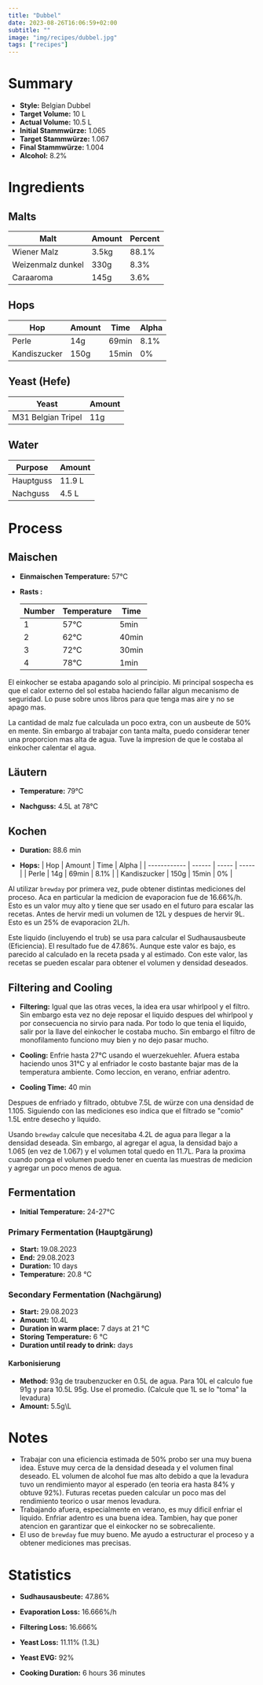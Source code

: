 ```yaml
---
title: "Dubbel"
date: 2023-08-26T16:06:59+02:00
subtitle: ""
image: "img/recipes/dubbel.jpg"
tags: ["recipes"]
---
```


# Summary

- **Style:** Belgian Dubbel
- **Target Volume:** 10 L
- **Actual Volume:**  10.5 L
- **Initial Stammwürze:** 1.065 
- **Target Stammwürze:** 1.067
- **Final Stammwürze:** 1.004
- **Alcohol:** 8.2%


# Ingredients

## Malts

| Malt              | Amount | Percent |
| ----------------- | ------ | ------- |
| Wiener Malz       | 3.5kg  | 88.1%   |
| Weizenmalz dunkel | 330g   | 8.3%    |
| Caraaroma         | 145g   | 3.6%    |

## Hops

| Hop          | Amount | Time  | Alpha |
| ------------ | ------ | ----- | ----- |
| Perle        | 14g    | 69min | 8.1%  |
| Kandiszucker | 150g   | 15min | 0%    |

## Yeast (Hefe)

| Yeast              | Amount |
| ------------------ | ------ |
| M31 Belgian Tripel | 11g    |

## Water

| Purpose   | Amount |
| --------- | ------ |
| Hauptguss | 11.9 L |
| Nachguss  | 4.5 L  |

# Process

## Maischen

- **Einmaischen Temperature:** 57°C

- **Rasts :**

    | Number | Temperature | Time  |
    | ------ | ----------- | ----- |
    | 1      | 57°C        | 5min  |
    | 2      | 62°C        | 40min |
    | 3      | 72°C        | 30min |
    | 4      | 78°C        | 1min  |

El einkocher se estaba apagando solo al principio. Mi principal sospecha es que el calor externo del sol estaba haciendo fallar algun mecanismo de seguridad. Lo puse sobre unos libros para que tenga mas aire y no se apago mas.

La cantidad de malz fue calculada un poco extra, con un ausbeute de 50% en mente. Sin embargo al trabajar con tanta malta, puedo considerar tener una proporcion mas alta de agua. Tuve la impresion de que le costaba al einkocher calentar el agua.

## Läutern

- **Temperature:** 79°C

- **Nachguss:** 4.5L at 78°C

## Kochen

- **Duration:** 88.6 min

- **Hops:**
    | Hop          | Amount | Time  | Alpha |
    | ------------ | ------ | ----- | ----- |
    | Perle        | 14g    | 69min | 8.1%  |
    | Kandiszucker | 150g   | 15min | 0%    |

Al utilizar `brewday` por primera vez, pude obtener distintas mediciones del proceso. Aca en particular la medicion de evaporacion fue de 16.66%/h. Esto es un valor muy alto y tiene que ser usado en el futuro para escalar las recetas. Antes de hervir medi un volumen de 12L y despues de hervir 9L. Esto es un 25% de evaporacion 2L/h.

Este liquido (incluyendo el trub) se usa para calcular el Sudhausausbeute (Eficiencia). El resultado fue de 47.86%. Aunque este valor es bajo, es parecido al calculado en la receta psada y al estimado. Con este valor, las recetas se pueden escalar para obtener el volumen y densidad deseados. 


## Filtering and Cooling

- **Filtering:** Igual que las otras veces, la idea era usar whirlpool y el filtro. Sin embargo esta vez no deje reposar el liquido despues del whirlpool y por consecuencia no sirvio para nada. Por todo lo que tenia el liquido, salir por la llave del einkocher le costaba mucho. Sin embargo el filtro de monofilamento funciono muy bien y no dejo pasar mucho. 

- **Cooling:** Enfrie hasta 27°C usando el wuerzekuehler. Afuera estaba haciendo unos 31°C y al enfriador le costo bastante bajar mas de la temperatura ambiente. Como leccion, en verano, enfriar adentro.

- **Cooling Time:**  40 min

Despues de enfriado y filtrado, obtubve 7.5L de würze con una densidad de 1.105. Siguiendo con las mediciones eso indica que el filtrado se "comio" 1.5L entre desecho y liquido. 

Usando `brewday` calcule que necesitaba 4.2L de agua para llegar a la densidad deseada. Sin embargo, al agregar el agua, la densidad bajo a 1.065 (en vez de 1.067) y el volumen total quedo en 11.7L. Para la proxima cuando ponga el volumen puedo tener en cuenta las muestras de medicion y agregar un poco menos de agua. 

## Fermentation 

- **Initial Temperature:** 24-27°C

### Primary Fermentation (Hauptgärung)

- **Start:** 19.08.2023
- **End:** 29.08.2023
- **Duration:** 10 days
- **Temperature:** 20.8 °C

### Secondary Fermentation (Nachgärung)

- **Start:** 29.08.2023
- **Amount:** 10.4L
- **Duration in warm place:** 7 days at 21 °C
- **Storing Temperature:** 6 °C
- **Duration until ready to drink:** days

#### Karbonisierung

- **Method:** 93g de traubenzucker en 0.5L de agua. Para 10L el calculo fue 91g y para 10.5L 95g. Use el promedio. (Calcule que 1L se lo "toma" la levadura)
- **Amount:** 5.5g\L

# Notes

- Trabajar con una eficiencia estimada de 50% probo ser una muy buena idea. Estuve muy cerca de la densidad deseada y el volumen final deseado. EL volumen de alcohol fue mas alto debido a que la levadura tuvo un rendimiento mayor al esperado (en teoria era hasta 84% y obtuve 92%). Futuras recetas pueden calcular un poco mas del rendimiento teorico o usar menos levadura.
- Trabajando afuera, especialmente en verano, es muy dificil enfriar el liquido. Enfriar adentro es una buena idea. Tambien, hay que poner atencion en garantizar que el einkocker no se sobrecaliente.
- El uso de `brewday` fue muy bueno. Me ayudo a estructurar el proceso y a obtener mediciones mas precisas.

# Statistics

- **Sudhausausbeute:** 47.86%

- **Evaporation Loss:** 16.666%/h
- **Filtering Loss:** 16.666%
- **Yeast Loss:** 11.11% (1.3L)

- **Yeast EVG:** 92%

- **Cooking Duration:** 6 hours 36 minutes